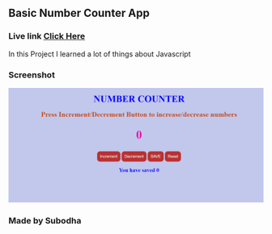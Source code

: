 ## Basic Number Counter App

### Live link [Click Here](https://numcounterr.netlify.app/)

In this Project I learned a lot of things about Javascript


### Screenshot

![Project](./Image/Screenshot%20(32).png)

### Made by Subodha
